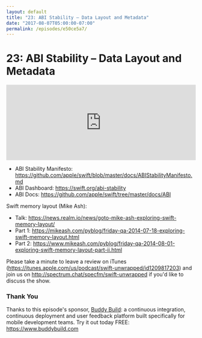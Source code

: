 ```yaml
---
layout: default
title: "23: ABI Stability – Data Layout and Metadata"
date: "2017-08-07T05:00:00-07:00"
permalink: /episodes/e50ce5a7/
---
```


# 23: ABI Stability – Data Layout and Metadata

<iframe frameBorder="0" height="200px" scrolling="no" seamless src="https://player.simplecast.com/64f4054e-fe7f-407a-90e9-54c1b42afa65" width="100%"></iframe>

* ABI Stability Manifesto: https://github.com/apple/swift/blob/master/docs/ABIStabilityManifesto.md
* ABI Dashboard: https://swift.org/abi-stability
* ABI Docs: https://github.com/apple/swift/tree/master/docs/ABI

Swift memory layout (Mike Ash):

- Talk: https://news.realm.io/news/goto-mike-ash-exploring-swift-memory-layout/
- Part 1: https://mikeash.com/pyblog/friday-qa-2014-07-18-exploring-swift-memory-layout.html
- Part 2: https://www.mikeash.com/pyblog/friday-qa-2014-08-01-exploring-swift-memory-layout-part-ii.html

Please take a minute to leave a review on iTunes (https://itunes.apple.com/us/podcast/swift-unwrapped/id1209817203) and join us on http://spectrum.chat/specfm/swift-unwrapped if you'd like to discuss the show.

### Thank You

Thanks to this episode's sponsor, [Buddy Build](https://www.buddybuild.com/?utm_source=podcast&utm_medium=banner&utm_campaign=swift_unwrapped&utm_term=swift%20unwrapped): a continuous integration, continuous deployment and user feedback platform built specifically for mobile development teams. Try it out today FREE: https://www.buddybuild.com

